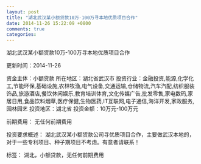 ```yaml
---
layout: post
title: "湖北武汉某小额贷款10万-100万寻本地优质项目合作"
date: 2014-11-26 15:22:09 +0800
comments: true
categories: 
---
```

湖北武汉某小额贷款10万-100万寻本地优质项目合作



更新时间：2014-11-26

资金主体：小额贷款
所在地区：湖北省武汉市
投资行业：金融投资,能源,化学化工,节能环保,基础设施,农林牧渔,电气设备,交通运输,仓储物流,汽车汽配,纺织服装饰品,旅游酒店,餐饮休闲娱乐,教育培训体育,文化传媒广告,批发零售,家电数码,家居日用,食品饮料烟草,医疗保健,生物医药,IT互联网,电子通信,海洋开发,家政服务,园林园艺
投资地区：湖北省
投资金额：10万元-100万元

前期费用：
无任何前期费用

投资要求概述：
湖北武汉某小额贷款公司寻优质项目合作，主要做武汉本地的，对于一些专利项目、种子期项目不考虑。有意者请联系！

标签：
湖北，小额贷款，无任何前期费用

